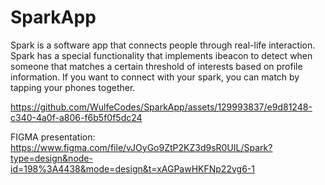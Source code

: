 # SparkApp
Spark is a software app that connects people through real-life interaction. Spark has a special functionality that implements ibeacon to detect when someone that matches a certain threshold of interests based on profile information. If you want to connect with your spark, you can match by tapping your phones together.

https://github.com/WulfeCodes/SparkApp/assets/129993837/e9d81248-c340-4a0f-a806-f6b5f0f5dc24 

FIGMA presentation: https://www.figma.com/file/vJOyGo9ZtP2KZ3d9sR0UIL/Spark?type=design&node-id=198%3A4438&mode=design&t=xAGPawHKFNp22vg6-1
